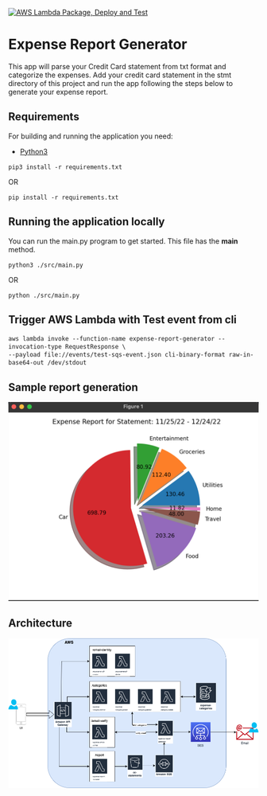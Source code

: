 [![AWS Lambda Package, Deploy and Test](https://github.com/pawanJ09/expense-report-generator/actions/workflows/aws-lambda-package.yml/badge.svg)](https://github.com/pawanJ09/expense-report-generator/actions/workflows/aws-lambda-package.yml)

# Expense Report Generator

This app will parse your Credit Card statement from txt format and categorize the expenses. Add 
your credit card statement in the stmt directory of this project and run the app following the 
steps below to generate your expense report.

## Requirements

For building and running the application you need:

- [Python3](https://www.python.org/downloads/)

```shell
pip3 install -r requirements.txt
```
OR
```shell
pip install -r requirements.txt
```

## Running the application locally

You can run the main.py program to get started. This file has the __main__ method.

```shell
python3 ./src/main.py
```
OR
```shell
python ./src/main.py
```

## Trigger AWS Lambda with Test event from cli

```shell
aws lambda invoke --function-name expense-report-generator --invocation-type RequestResponse \
--payload file://events/test-sqs-event.json cli-binary-format raw-in-base64-out /dev/stdout
```

## Sample report generation

![Expense Report](images/cc-stmt-parser-report.png "Sample Expense Report")


## Architecture

![Architecture Diagram](images/expense-report-architecture.png "Expense Report Architecture Diagram")
